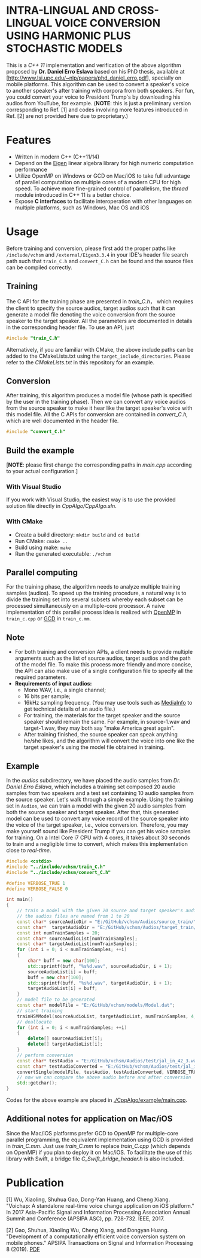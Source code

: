 # INTRA-LINGUAL AND CROSS-LINGUAL VOICE CONVERSION USING HARMONIC PLUS STOCHASTIC MODELS
This is a *C++ 11* implementation and verification of the above algorithm proposed by **Dr. Daniel Erro Eslava** based on his PhD thesis, available at [http://www.lsi.upc.edu/~nlp/papers/phd_daniel_erro.pdf], specially on mobile platforms. This algorithm can be used to convert a speaker's voice to another speaker's after training with corpora from both speakers. For fun, you could convert your voice to President Trump's by downloading his audios from YouTube, for example. (**NOTE**: this is just a preliminary version corresponding to Ref. [1] and codes involving more features introduced in Ref. [2] are not provided here due to proprietary.)

# Features
+ Written in modern C++ (C++11/14)
+ Depend on the [Eigen](http://eigen.tuxfamily.org/index.php?title=Main_Page) linear algebra library for high numeric computation performance
+ Utilize OpenMP on Windows or GCD on Mac/iOS to take full advantage of parallel computation on multiple cores of a modern CPU for high speed. To achieve more fine-grained control of parallelism, the *thread* module introduced in C++ 11 is a better choice.
+ Expose **C interfaces** to facilitate interoperation with other languages on multiple platforms, such as Windows, Mac OS and iOS

# Usage
Before training and conversion, please first add the proper paths like `/include/vchsm` and `/external/Eigen3.3.4` in your IDE's header file search path such that `train_C.h` and `convert_C.h` can be found and the source files can be compiled correctly.
## Training
The C API for the training phase are presented in *train_C.h*， which requires the client to specify the source audios, target audios such that it can generate a model file denoting the voice conversion from the source speaker to the target speaker. All the parameters are documented in details in the corresponding header file.
To use an API, just 
```c++
#include "train_C.h"
```
Alternatively, if you are familiar with CMake, the above include paths can be added to the CMakeLists.txt using the `target_include_directories`. Please refer to the *CMakeLists.txt* in this repository for an example. 

## Conversion

After training, this algorithm produces a model file (whose path is specified by the user in the training phase). Then we can convert any voice audios from the source speaker to make it hear like the target speaker's voice with this model file. All the C APIs for conversion are contained in *convert_C.h,* which are well documented in the header file.
```c++
#include "convert_C.h"
```
## Build the example
[**NOTE**: please first change the corresponding paths in *main.cpp* according to your actual configuration.]

### With Visual Studio

If you work with Visual Studio, the easiest way is to use the provided solution file directly in *CppAlgo/CppAlgo.sln*.
### With CMake
+ Create a build directory: `mkdir build` and `cd build`
+ Run CMake: `cmake ..`
+ Build using make: `make`
+ Run the generated executable: `./vchsm`


## Parallel computing

For the training phase, the algorithm needs to analyze multiple training samples (audios). To speed up the training procedure, a natural way is to divide the training set into several subsets whereby each subset can be processed simultaneously on a multiple-core processor. A naive implementation of this parallel process idea is realized with [OpenMP](https://en.wikipedia.org/wiki/OpenMP) in `train_c.cpp` or [GCD](https://en.wikipedia.org/wiki/Grand_Central_Dispatch) in `train_c.mm`.

## Note
+ For both training and conversion APIs, a client needs to provide multiple arguments such as the list of source audios, target audios and the path of the model file. To make this process more friendly and more concise, the API can also make use of a single configuration file to specify all the required parameters. 
+ **Requirements of input audios:**
	- Mono WAV, i.e., a single channel;
	- 16 bits per sample;
	- 16kHz sampling frequency.
(You may use tools such as [MediaInfo](https://mediaarea.net/en/MediaInfo/Download) to get technical details of an audio file.)
	- For training, the materials for the target speaker and the source speaker should remain the same. For example, in source-1.wav and target-1.wav, they may both say "make America great again". 
	- After training finished, the source speaker can speak anything he/she likes, and the algorithm will convert the voice into one like the target speaker's using the model file obtained in training.

## Example
In the *audios* subdirectory, we have placed the audio samples from *Dr. Daniel Erro Eslava*, which includes a training set composed 20 audio samples from two speakers and a test set containing 10 audio samples from the source speaker.
Let's walk through a simple example. Using the training set in `Audios`, we can train a model with the given 20 audio samples from both the source speaker and target speaker. After that, this generated model can be used to convert any voice record of the source speaker into the voice of the target speaker, i.e., voice conversion.  Therefore, you may make yourself sound like President Trump if you can get his voice samples for training.
On a Intel Core i7 CPU with 4 cores, it takes about 30 seconds to train and a negligible time to convert, which makes this implementation close to *real-time*.

```c++
#include <cstdio>
#include "../include/vchsm/train_C.h"
#include "../include/vchsm/convert_C.h"

#define VERBOSE_TRUE 1
#define VERBOSE_FALSE 0

int main()
{
	// train a model with the given 20 source and target speaker's audios
	// the audios files are named from 1 to 20
	const char* sourceAudioDir = "E:/GitHub/vchsm/Audios/source_train/";
	const char*  targetAudioDir = "E:/GitHub/vchsm/Audios/target_train/";
	const int numTrainSamples = 20;
	const char* sourceAudioList[numTrainSamples];
	const char* targetAudioList[numTrainSamples];
	for (int i = 0; i < numTrainSamples; ++i)
	{
		char* buff = new char[100];
		std::sprintf(buff, "%s%d.wav", sourceAudioDir, i + 1);
		sourceAudioList[i] = buff;
		buff = new char[100];
		std::sprintf(buff, "%s%d.wav", targetAudioDir, i + 1);
		targetAudioList[i] = buff;
	}
	// model file to be generated
	const char* modelFile = "E:/GitHub/vchsm/models/Model.dat";
	// start training	
	trainHSMModel(sourceAudioList, targetAudioList, numTrainSamples, 4, modelFile, VERBOSE_TRUE);
	// deallocate
	for (int i = 0; i < numTrainSamples; ++i)
	{
		delete[] sourceAudioList[i];
		delete[] targetAudioList[i];
	}
	// perform conversion
	const char* testAudio = "E:/GitHub/vchsm/Audios/test/jal_in_42_3.wav";
	const char* testAudioConverted = "E:/GitHub/vchsm/Audios/test/jal_in_42_3_c.wav";
	convertSingle(modelFile, testAudio, testAudioConverted, VERBOSE_TRUE);
	// now we can compare the above audio before and after conversion
	std::getchar();
}
```
Codes for the above example are placed in [./CppAlgo/example/main.cpp](./CppAlgo/example/main.cpp).

## Additional notes for application on Mac/iOS
Since the Mac/iOS platforms prefer GCD to OpenMP for multiple-core parallel programming, the equivalent implementation using GCD is provided in *train_C.mm*.  Just use *train_C.mm*  to replace *train_C.cpp* (which depends on OpenMP) if you plan to deploy it on Mac/iOS. To facilitate the use of this library with Swift, a bridge file *C_Swift_bridge_header.h* is also included. 

# Publication
[1] Wu, Xiaoling, Shuhua Gao, Dong-Yan Huang, and Cheng Xiang. "Voichap: A standalone real-time voice change application on iOS platform." In 2017 Asia-Pacific Signal and Information Processing Association Annual Summit and Conference (APSIPA ASC), pp. 728-732. IEEE, 2017.

[2] Gao, Shuhua, Xiaoling Wu, Cheng Xiang, and Dongyan Huang. "Development of a computationally efficient voice conversion system on mobile phones." APSIPA Transactions on Signal and Information Processing 8 (2019). [PDF](https://www.researchgate.net/publication/330140206_Development_of_a_computationally_efficient_voice_conversion_system_on_mobile_phones)
